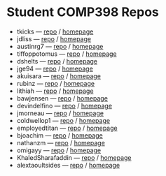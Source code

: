 # Student COMP398 Repos

* tkicks &mdash; [repo](https://github.com/tkicks/comp398) / [homepage](http://tkicks.github.io/)
* jdliss &mdash; [repo](https://github.com/jdliss/comp398) / [homepage](http://jdliss.github.io/)
* austinrg7 &mdash; [repo](https://github.com/austinrg7/comp398) / [homepage](http://austinrg7.github.io/)
* tiffoppotomus &mdash; [repo](https://github.com/tiffoppotomus/comp398) / [homepage](http://tiffoppotomus.github.io/)
* dshelts &mdash; [repo](https://github.com/dshelts/comp398) / [homepage](http://dshelts.github.io/)
* jge94 &mdash; [repo](https://github.com/jge94/comp398) / [homepage](http://jge94.github.io/)
* akuisara &mdash; [repo](https://github.com/akuisara/comp398) / [homepage](http://akuisara.github.io/)
* rubinz &mdash; [repo](https://github.com/rubinz/comp398) / [homepage](http://rubinz.github.io/)
* lithiah &mdash; [repo](https://github.com/lithiah/comp398) / [homepage](http://lithiah.github.io/)
* bawjensen &mdash; [repo](https://github.com/bawjensen/comp398) / [homepage](http://bawjensen.github.io/)
* devindelfino &mdash; [repo](https://github.com/devindelfino/comp398) / [homepage](http://devindelfino.github.io/)
* jmorneau &mdash; [repo](https://github.com/jmorneau/comp398) / [homepage](http://jmorneau.github.io/)
* coldwellop1 &mdash; [repo](https://github.com/coldwellop1/comp398) / [homepage](http://coldwellop1.github.io/)
* employedtitan &mdash; [repo](https://github.com/employedtitan/comp398) / [homepage](http://employedtitan.github.io/)
* bjoachim &mdash; [repo](https://github.com/bjoachim/comp398) / [homepage](http://bjoachim.github.io/)
* nathanzm &mdash; [repo](https://github.com/nathanzm/comp398) / [homepage](http://nathanzm.github.io/)
* omigayy &mdash; [repo](https://github.com/omigayy/comp398) / [homepage](http://omigayy.github.io/)
* KhaledSharafaddin &mdash; [repo](https://github.com/KhaledSharafaddin/comp398) / [homepage](http://khaledsharafaddin.github.io/)
* alextaoultsides &mdash; [repo](https://github.com/alextaoultsides/comp398) / [homepage](http://alextaoultsides.github.io)